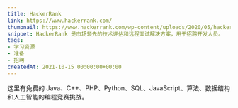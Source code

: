 ```yaml
---
title: HackerRank
link: https://www.hackerrank.com/
thumbnail: https://www.hackerrank.com/wp-content/uploads/2020/05/hackerrank_cursor_favicon_480px-300x300.png
snippet: HackerRank 是市场领先的技术评估和远程面试解决方案，用于招聘开发人员。
tags:
- 学习资源
- 准备
- 招聘
createdAt: 2021-10-15 00:00:00+00:00
---
```

这里有免费的 Java、C++、PHP、Python、SQL、JavaScript、算法、数据结构和人工智能的编程竞赛挑战。